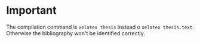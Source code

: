# Important

The compilation command is `xelatex thesis` instead o `xelatex thesis.text`. Otherwise the bibliography won't be identified correctly.
